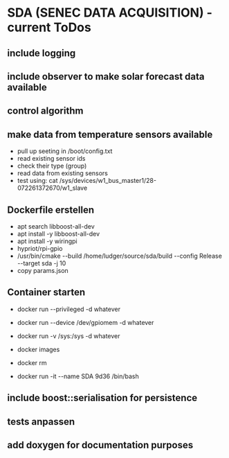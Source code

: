 # SDA (SENEC DATA ACQUISITION) - current ToDos

## include logging

## include observer to make solar forecast data available

## control algorithm

## make data from temperature sensors available
  - pull up seeting in /boot/config.txt
  - read existing sensor ids
  - check their type (group)
  - read data from existing sensors
  - test using: cat /sys/devices/w1_bus_master1/28-072261372670/w1_slave

## Dockerfile erstellen
  - apt search libboost-all-dev
  - apt install -y libboost-all-dev
  - apt install -y wiringpi
  - hypriot/rpi-gpio
  - /usr/bin/cmake --build /home/ludger/source/sda/build --config Release --target sda -j 10
  - copy params.json

## Container starten
  - docker run --privileged -d whatever
  - docker run --device /dev/gpiomem -d whatever
  - docker run -v /sys:/sys -d whatever

  - docker images
  - docker rm
  - docker run -it --name SDA 9d36 /bin/bash

## include boost::serialisation for persistence

## tests anpassen

## add doxygen for documentation purposes
